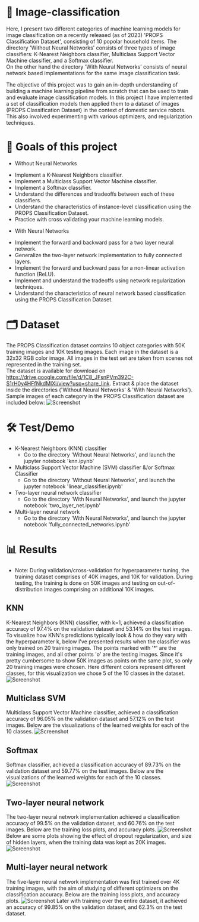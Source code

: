 # 🤖 Image-classification 
Here, I present two different categories of machine learning models for image classification on a recently released (as of 2023) 'PROPS Classification Dataset', consisting of 10 popolar household items. The directory 'Without Neural Networks' consists of three types of image classifiers: K-Nearest Neighbors classifier, Multiclass Support Vector Machine classifier, and a Softmax classifier.<br>
On the other hand the directory 'With Neural Networks' consists of neural network based implementations for the same image classification task.

The objective of this project was to gain an in-depth understanding of building a machine learning pipeline from scratch that can be used to train and evaluate image classification models. In this project I have implemented a set of classification models then applied them to a dataset of images (PROPS Classification Dataset) in the context of domestic service robots. This also involved experimenting with various optimizers, and regularization techniques.<br>

# 🎯 Goals of this project
- Without Neural Networks
* Implement a K-Nearest Neighbors classifier.
* Implement a Multiclass Support Vector Machine classifier.
* Implement a Softmax classifier.
* Understand the differences and tradeoffs between each of these classifiers.
* Understand the characteristics of instance-level classification using the PROPS Classification Dataset.
* Practice with cross validating your machine learning models.

- With Neural Networks
* Implement the forward and backward pass for a two layer neural network.
* Generalize the two-layer network implementation to fully connected layers.
* Implement the forward and backward pass for a non-linear activation function (ReLU).
* Implement and understand the tradeoffs using network regularization techniques.
* Understand the characteristics of neural network based classification using the PROPS Classification Dataset.

# 🗂️ Dataset
The PROPS Classification dataset contains 10 object categories with 50K training images and 10K testing images. Each image in the dataset is a 32x32 RGB color image. All images in the test set are taken from scenes not represented in the training set.<br>
The dataset is available for download on https://drive.google.com/file/d/1C8_JFsnPVm392C-S1rH0y4HFfNkdMlXi/view?usp=share_link. Extract & place the dataset inside the directories ('Without Neural Networks' & 'With Neural Networks').<br>
Sample images of each category in the PROPS Classification dataset are included below:
![Screenshot](assets/dataset.png)

# 🛠️ Test/Demo
- K-Nearest Neighbors (KNN) classifier
    - Go to the directory 'Without Neural Networks', and launch the jupyter notebook 'knn.ipynb'
- Multiclass Support Vector Machine (SVM) classifier &/or Softmax Classifier
    - Go to the directory 'Without Neural Networks', and launch the jupyter notebook 'linear_classifier.ipynb'
- Two-layer neural network classifier
    - Go to the directory 'With Neural Networks', and launch the jupyter notebook 'two_layer_net.ipynb'
- Multi-layer neural network
    - Go to the directory 'With Neural Networks', and launch the jupyter notebook 'fully_connected_networks.ipynb'

# 📊 Results

- Note: During validation/cross-validation for hyperparameter tuning, the training dataset comprises of 40K images, and 10K for validation. During testing, the training is done on 50K images and testing on out-of-distribution images comprising an additional 10K images.

## KNN 
K-Nearest Neighbors (KNN) classifier, with k=1, achieved a classification accuracy of 97.4% on the validation dataset and 53.14% on the test images. To visualize how KNN's predictions typically look & how do they vary with the hyperparameter k, below I've presented results when the classifier was only trained on 20 training images. The points marked with '*' are the training images, and all other points 'o' are the testing images. Since it's pretty cumbersome to show 50K images as points on the same plot, so only 20 training images were chosen. Here different colors represent different classes, for this visualization we chose 5 of the 10 classes in the dataset.
![Screenshot](assets/knn.jpg)
## Multiclass SVM
Multiclass Support Vector Machine classifier, achieved a classification accuracy of 96.05% on the validation dataset and 57.12% on the test images. Below are the visualizations of the learned weights for each of the 10 classes. 
![Screenshot](assets/svm_weights.png)
## Softmax
Softmax classifier, achieved a classification accuracy of 89.73% on the validation dataset and 59.77% on the test images. Below are the visualizations of the learned weights for each of the 10 classes. 
![Screenshot](assets/softmax_weights.png)
## Two-layer neural network 
The two-layer neural network implementation achieved a classification accuracy of 99.5% on the validation dataset, and 60.76% on the test images. Below are the training loss plots, and accuracy plots.
![Screenshot](assets/two_layer_nn_plots.png)
Below are some plots showing the effect of dropout regularization, and size of hidden layers, when the training data was kept as 20K images.
![Screenshot](assets/two_layer_nn_dropout_plots.png)
## Multi-layer neural network
The five-layer neural network implementation was first trained over 4K training images, with the aim of studying of different optimizers on the classification accuracy. Below are the training loss plots, and accuracy plots. 
![Screenshot](assets/five_layer_nn_plots.png)
Later with training over the entire dataset, it achieved an accuracy of 99.85% on the validation dataset, and 62.3% on the test dataset.
